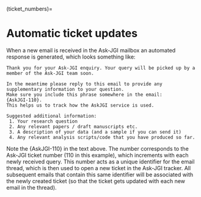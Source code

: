 (ticket_numbers)=
# Automatic ticket updates

When a new email is received in the Ask-JGI mailbox an automated
response is generated, which looks something like:
```
Thank you for your Ask-JGI enquiry. Your query will be picked up by a member of the Ask-JGI team soon.

In the meantime please reply to this email to provide any
supplementary information to your question. 
Make sure you include this phrase somewhere in the email:
{AskJGI-110}. 
This helps us to track how the AskJGI service is used.

Suggested additional information:
 1. Your research question
 2. Any relevant papers / draft manuscripts etc.
 3. A description of your data (and a sample if you can send it)
 4. Any relevant analysis scripts/code that you have produced so far.

```
Note the {AskJGI-110} in the text above. The number corresponds to
the Ask-JGI ticket number (110 in this example), which increments with each newly received
query. This number acts as a unique identifier for the email thread,
which is then used to open a new ticket in the Ask-JGI tracker. All
subsequent emails that contain this same identifier will be associated
with the newly created ticket (so that the ticket gets updated with
each new email in the thread).  
